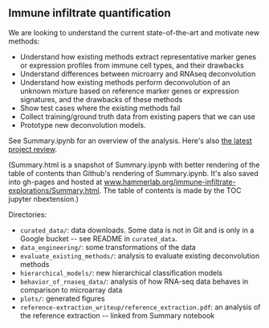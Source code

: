 ## Immune infiltrate quantification

We are looking to understand the current state-of-the-art and motivate new methods:

* Understand how existing methods extract representative marker genes or expression profiles from immune cell types, and their drawbacks
* Understand differences between microarry and RNAseq deconvolution
* Understand how existing methods perform deconvolution of an unknown mixture based on reference marker genes or expression signatures, and the drawbacks of these methods
* Show test cases where the existing methods fail
* Collect training/ground truth data from existing papers that we can use
* Prototype new deconvolution models.

See Summary.ipynb for an overview of the analysis. Here's also [the latest project review](https://docs.google.com/presentation/d/1VSIKzc2ygqsOmjYErKSdegzSrqOFhIXRgOGJtcak8VU/edit?usp=sharing).

(Summary.html is a snapshot of Summary.ipynb with better rendering of the table of contents than Github's rendering of Summary.ipynb. It's also saved into gh-pages and hosted at www.hammerlab.org/immune-infiltrate-explorations/Summary.html. The table of contents is made by the TOC jupyter nbextension.)

Directories:

* `curated_data/`: data downloads. Some data is not in Git and is only in a Google bucket -- see README in `curated_data`.
* `data_engineering/`: some transformations of the data
* `evaluate_existing_methods/`: analysis to evaluate existing deconvolution methods
* `hierarchical_models/`: new hierarchical classification models
* `behavior_of_rnaseq_data/`: analysis of how RNA-seq data behaves in comparison to microarray data
* `plots/`: generated figures
* `reference-extraction_writeup/reference_extraction.pdf`: an analysis of the reference extraction -- linked from Summary notebook
